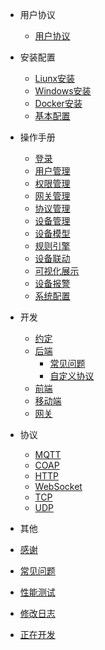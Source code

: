 - 用户协议
   - [用户协议](more-pages.md)

- 安装配置
  - [Liunx安装](liunx.md)
  - [Windows安装](windows.md)
  - [Docker安装](docker.md)
  - [基本配置](docker.md)

- 操作手册
  - [登录](more-pages.md)
  - [用户管理](custom-navbar.md)
  - [权限管理](custom-navbar.md)
  - [网关管理](custom-navbar.md)
  - [协议管理](custom-navbar.md)
  - [设备管理](custom-navbar.md)
  - [设备模型](custom-navbar.md)
  - [规则引擎](custom-navbar.md)
  - [设备联动](custom-navbar.md)
  - [可视化展示](custom-navbar.md)
  - [设备报警](custom-navbar.md)
  - [系统配置](custom-navbar.md)

- 开发
  - [约定](backend.md)
  - [后端](backend.md)
    - [常见问题](pro.md)
    - [自定义协议](pro.md)
  - [前端](frontend.md)
  - [移动端](flutter.md)
  - [网关](gateway.md)
- 协议
    - [MQTT](backend.md)
    - [COAP](backend.md)
    - [HTTP](coap.md)
    - [WebSocket](websocket.md)
    - [TCP](tcp.md)
    - [UDP](udp.md)
- 其他
- [感谢](issue.md)
- [常见问题](issue.md)
- [性能测试](test.md)
- [修改日志](changelog.md)
- [正在开发](todo.md)
